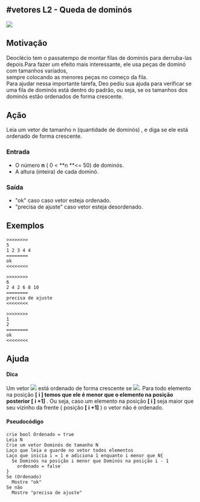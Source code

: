## #vetores L2 - Queda de dominós

  
![](__capa.jpg)

## Motivação

Deoclécio tem o passatempo de montar filas de dominós para derruba-las depois.Para fazer um efeito mais interessante, ele usa peças de dominó com tamanhos variados,  
sempre colocando as menores peças no começo da fila.  
Para ajudar nessa importante tarefa, Deo pediu sua ajuda para verificar se uma fila de dominós está dentro do padrão, ou seja, se os tamanhos dos dominós estão ordenados de forma crescente.

## Ação

Leia um vetor de tamanho n (quantidade de dominós) , e diga se ele está ordenado de forma crescente.  
  
### Entrada

*   O número **n** ( 0 < **n **<= 50) de dominós.  
*   A altura (inteira) de cada dominó.  

### Saída

*   "ok" caso  caso vetor esteja ordenado.
*   "precisa de ajuste" caso vetor esteja desordenado.

## Exemplos

```
>>>>>>>>
5
1 2 3 4 4
========
ok
<<<<<<<<

>>>>>>>>
6
2 4 2 6 8 10
========
precisa de ajuste
<<<<<<<<

>>>>>>>>
1
2
========
ok
<<<<<<<<
```

## Ajuda

#### Dica

Um vetor ![](__vetor.jpg) está ordenado de forma crescente se ![](__condicao.jpg).
Para todo elemento na posição **\[** **i \] **temos que ele é menor que o elemento na posição posterior** \[** **i +1\]** . Ou seja, caso um elemento na posição **\[ i \]** seja maior que seu vizinho da frente ( posição **\[** **i +1\]** ) o vetor não é ordenado.

#### Pseudocódigo
```
crie bool Ordenado = true
Leia N
Crie um vetor Dominós de tamanho N
Laço que leia e guarde no vetor todos elementos
Laço que inicia i = 1 e adiciona 1 enquanto i menor que N{
  Se Dominós na posição i menor que Dominós na posição i - 1
    ordenado = false
}
Se (Ordenado) 
  Mostre "ok"
Se não
  Mostre "precisa de ajuste"
```

#
